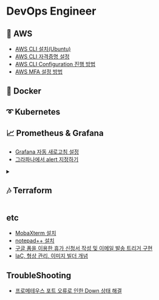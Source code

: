 # DevOps Engineer

## 📂 AWS

- [AWS CLI 설치(Ubuntu)](https://github.com/khyup0629/devops/blob/main/AWS/AWS_CLI_Installation_In_Ubuntu.md#aws-cli-%EC%84%A4%EC%B9%98ubuntu)
- [AWS CLI 자격증명 설정](https://github.com/khyup0629/devops/blob/main/AWS/AWS_CLI_Credential_Configuration.md#aws-cli%EB%A5%BC-%ED%86%B5%ED%95%9C-%EC%9E%90%EA%B2%A9%EC%A6%9D%EB%AA%85-config)
- [AWS CLI Configuration 진행 방법](https://github.com/khyup0629/devops/blob/main/AWS/AWS_CLI_Configure.md#aws-configure)
- [AWS MFA 설정 방법](https://github.com/khyup0629/devops/blob/main/AWS/AWS_MFA.md#mfa-%EC%84%A4%EC%A0%95-%EB%B0%A9%EB%B2%95)


## 🐳 Docker

## ➰ Kubernetes

## 📈 Prometheus & Grafana

- [Grafana 자동 새로고침 설정](https://github.com/khyup0629/devops/blob/main/Prometheus_Grafana/Grafana_refresh_setting.md#%EA%B7%B8%EB%9D%BC%ED%8C%8C%EB%82%98-%EC%9E%90%EB%8F%99-%EC%83%88%EB%A1%9C%EA%B3%A0%EC%B9%A8-%EC%84%A4%EC%A0%95)
- [그라파나에서 alert 지정하기](https://github.com/khyup0629/devops/blob/main/Prometheus_Grafana/Grafana_Alert.md#grafana-alert-%EC%84%A4%EC%A0%95)

<details markdown="1">
<summary><h2>🎶 Terraform</h2></summary>

- [Terraform 설치 및 설정(Ubuntu)](https://github.com/khyup0629/devops/blob/main/Terraform/Installation_ubuntu.md#%ED%85%8C%EB%9D%BC%ED%8F%BC-%EC%84%A4%EC%B9%98%EC%9A%B0%EB%B6%84%ED%88%AC)
- [모듈을 이용해 AWS VPC 생성](https://github.com/khyup0629/devops/blob/main/Terraform/Terraform_Module_AWS_VPC.md#aws-vpc-%EC%83%9D%EC%84%B1)
- [모듈을 이용해 AWS EC2 인스턴스 생성](https://github.com/khyup0629/devops/blob/main/Terraform/Terraform_Module_AWS_EC2.md#aws-ec2-%EC%83%9D%EC%84%B1%ED%95%98%EA%B8%B0)
- [AWS IAM 사용자, 액세스 키, 정책 생성](https://github.com/khyup0629/devops/blob/main/Terraform/Terraform_AWS_IAM.md#aws-iam-%EC%82%AC%EC%9A%A9%EC%9E%90-%EC%83%9D%EC%84%B1%ED%95%98%EA%B8%B0)
- [for문, 조건문을 활용한 IAM 사용자 생성 및 그룹, 관리자 권한 추가](https://github.com/khyup0629/devops/blob/main/Terraform/Terraform_For.md#for%EB%AC%B8%EC%9D%84-%EC%9D%B4%EC%9A%A9%ED%95%B4-aws-iam-%EC%82%AC%EC%9A%A9%EC%9E%90-%EC%83%9D%EC%84%B1%ED%95%B4%EB%B3%B4%EA%B8%B0)

</details>

## etc

- [MobaXterm 설치](https://github.com/khyup0629/devops/blob/main/etc/Mobaxterm_Installation.md#mobaxterm-%EC%84%A4%EC%B9%98)
- [notepad++ 설치]()
- [구글 폼을 이용한 휴가 신청서 작성 및 이메일 발송 트리거 구현](https://github.com/khyup0629/devops/blob/main/etc/Google_Form_onFormSubmit.md#%EA%B5%AC%EA%B8%80-%ED%8F%BC-onformsubmit)
- [IaC, 형상 관리, 이미지 빌더 개념](https://github.com/khyup0629/devops/blob/main/etc/IaC_configuration_management_image_build.md#iac-infrastructure-as-code)

## TroubleShooting

- [프로메테우스 포트 오류로 인한 Down 상태 해결](https://github.com/khyup0629/devops/blob/main/troubleshooting/%ED%94%84%EB%A1%9C%EB%A9%94%ED%85%8C%EC%9A%B0%EC%8A%A4_TCP_%EC%97%90%EB%9F%AC.md#%ED%94%84%EB%A1%9C%EB%A9%94%ED%85%8C%EC%9A%B0%EC%8A%A4-tcp-%EC%97%90%EB%9F%AC)
